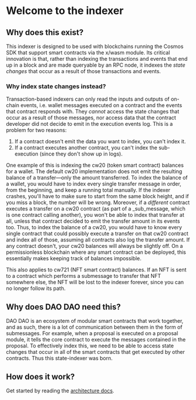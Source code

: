 # Welcome to the indexer

## Why does this exist?

This indexer is designed to be used with blockchains running the Cosmos SDK that
support smart contracts via the x/wasm module. Its critical innovation is that,
rather than indexing the transactions and events that end up in a block and are
made queryable by an RPC node, it indexes the _state changes_ that occur as a
result of those transactions and events.

### Why index state changes instead?

Transaction-based indexers can only read the inputs and outputs of on-chain
events, i.e. wallet messages executed on a contract and the events that contract
responds with. They _cannot_ access the state changes that occur as a result of
those messages, nor access data that the contract developer did not decide to
emit in the execution events log. This is a problem for two reasons:

1. If a contract doesn't emit the data you want to index, you can't index it.
2. If a contract executes another contract, you can't index the sub-execution
   (since they don't show up in logs).

One example of this is indexing the cw20 (token smart contract) balances for a
wallet. The default cw20 implementation does not emit the resulting balance of a
transfer—only the amount transferred. To index the balance of a wallet, you
would have to index every single transfer message in order, from the beginning,
and keep a running total manually. If the indexer crashes, you'll have to make
sure to start from the same block height, and if you miss a block, the number
will be wrong. Moreover, if a _different_ contract executes a transfer on a cw20
contract (as part of a \_sub_message, which is one contract calling another), you
won't be able to index that transfer at all, unless that contract decided to
emit the transfer amount in its events too. Thus, to index the balance of a
cw20, you would have to know every single contract that could possibly execute a
transfer on that cw20 contract and index all of those, assuming all contracts
also log the transfer amount. If any contract doesn't, your cw20 balances will
always be slightly off. On a permissionless blockchain where any smart contract
can be deployed, this essentially makes keeping track of balances impossible.

This also applies to cw721 (NFT smart contract) balances. If an NFT is sent to a
contract which performs a submessage to transfer that NFT somewhere else, the
NFT will be lost to the indexer forever, since you can no longer follow its
path.

## Why does DAO DAO need this?

DAO DAO is an ecosystem of modular smart contracts that work together, and as
such, there is a lot of communication between them in the form of submessages.
For example, when a proposal is executed on a proposal module, it tells the core
contract to execute the messages contained in the proposal. To effectively index
this, we need to be able to access state changes that occur in all of the smart
contracts that get executed by other contracts. Thus this state-indexer was
born.

## How does it work?

Get started by reading the [architecture docs](./architecture.md).
